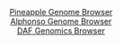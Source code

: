 <div id="Pineapple_Genome_Browser" align="center">
  <a href="https://igv.org/app/?sessionURL=blob:zZJfT9swFMW_iyXQJqWJnZCkiYSmQBn0Dw2kajNAKHJTJzUkdmq7DaXqd5.HNu1lSPRh0yQ_2FfXvucc_3ZgQ4SknIEQ2CZyTYSAAeSStxNcNxUZ45pIEBa4ksQAghREEJYTEO5AgaXC02Skby6VamRoWVQ1nRqzkpvSMXGNXznDrTRzXlvnvKrwnAusuJDWmcAbbtFy02nJHDeNqWc7pmstsMIWrpolZ5JbDWFl1ur3sl.lrCSM1ySr15WibwIyrUdrXJgF_hKlkyjPiZRDsu0vTqNhP5o5F9P7S._8fhpfpVMvPZ7QkmG1FuQUJs_x_fY6uXHS3ixdXX277I5WT.My6d8eOb3ji5eGCiJPkY.6judA5OlgKFuQl__Js170QN_J8PIOTe5evKBexj1X9J.Et.oNktfn7ju.9waoeL7WHIB8KfwQQcOBnuHaXufHFnUNCAOdjuAUhA.PBlAC58.6_WEH1LbRtABJVus3cAzAxYIIEHYCCH0UBLZ74p_AIEB7YwfWovp70X6dJoEP7ci2vaygldIoLzLJGmlixsxNXpjl64FZ3kzimVfGrqZi6I3GM9L60SCxt2fj6I9Z.tq_Hv32fdroRxT9E.o.IsRU80NRuyX8qj2yz2byKdqygTcq2nKZxjFcO7ftuwEdFk7BRY2V7tcVffzJ2wYLipnShQ2VdE4rqrapzpG3IES2o7EFOa.45hCIcv4JGtBALvz8G09n_7j_Dg--">Pineapple Genome Browser</a>
</div>
<div id="Alphonso_Genome_Browser" align="center">
  <a href="https://igv.org/app/?sessionURL=blob:zZJrb9owFIb_i6VWmxQSJ4FAIlUTMBiolBYYpRdVkQlOYkh8gm3CTfz3udWmfVml8mHTJH.wj3x5z.PniEoqJAOOAuSYds20bWQgmcJ2QvIio0OSU4mCmGSSGkjQmArKI4qCI4qJVGQ6HuiTqVKFDCyLqaKSE56AKV2T5OQAnGylGUFutSHLyBwEUSCk1RKkBIslZWVL56QoTP22a9asBVHEIlmRApdgFZQn4VbfF_4qhQnlkNMw32SKvQUIdR6dcWHG5EtzNmlGEZXymu77i6vmdb9573amT9.89tP0tjeberPLCUs4URtBr.r9hx4n62Q8xffuI8xu7r53IHVGc1deuF8vO7uCCSqv7LrdcD3HrzY0GMYXdPc_9awHO7Pv4XriOcN2vlwvmRywZUl3atQbtQ8C3un7ZKAMoo32AEWpqAc2NlzsGTXHq7xO7YaBsa_pCGAoeH4xkBIkWuntz0ek9oW2BUm63ryJYyAQCypQUPExrtu.79Sq9Sr2fftkHNFGZH8PbXc69uvYaTqOF8YsU1rlRSh5IU3CuVlGsZkczmS57o76D15b8UzGuy4M7sa066W1PoxXf2T5Skk__fZ9utGPJPon1n0kiKnm56o2OLQOzhg6D9vVXat64bRGh0c3Wdm3WM_TzruIzsMTg8iJ0vt1RS9_GlcSwQhXulAyyeYsY2o_0yRhiwLbcbW4KIIMtIlIJPNP2MCGXcOffwvqnl5OPwA-">Alphonso Genome Browser</a>
</div>


<div id="DAF_Genomics_Browser" align="center">
  <a href="https://igv.org/app/?sessionURL=blob:tZH9i9MwGMf_l4D3U9.Sdu1aGFK0O.t2ii11uuMYufbpWmyaXpK6zbH_3VBPBOUQ4YQkJDwv32.ezxl9BSFb3qMIEQvPLIyRgWTDDzllQwfvKAOJopp2EgwkoAYBfQkoOqOaSkWLbK0rG6UGGdl2RWtzDz1nbSkt6Vp0MCUfVQM61SQWZfQb7.lBWiVnOllRm3ZDw3vJbVqWIKXp2AP0.92B6uNnbDe1hB0bO9VOqjttQhurrJpqt21fwfEvRv6Dsl7ty3iTx1P9Ck5ptYhXafzRTYrttf9qW7x_syn8zVXe7nuqRgELLrJgKJw5Xl6v0oDnN96n8LD.vBHkwwv39VVyHFoBcoEDPHd91yEuuhio4.WoEaCyETjCnhGQuUE8z3y8ujNfz0DwFkW3dwZSgpZfdPrtGanToEEhCQ_jxMxAXFQgUGSGjhPgMCQzL_CcMMQX44xG0T0zyWWRhYFDYkJ8654yrV.33TQ.LfRn8Lkw_tZZ73_F9DbNEnee38_YNhMN7o5JGifL5PSwjp_AZKAnv1VzwajSoR_PRyi002oMevWLinu5u3wH">DAF Genomics Browser</a>
</div>
